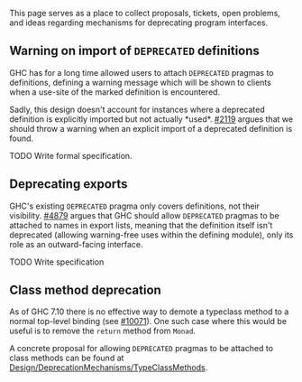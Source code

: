 
This page serves as a place to collect proposals, tickets, open problems, and ideas regarding mechanisms for deprecating program interfaces.

## Warning on import of `DEPRECATED` definitions


GHC has for a long time allowed users to attach `DEPRECATED` pragmas to definitions, defining a warning message which will be shown to clients when a use-site of the marked definition is encountered.


Sadly, this design doesn't account for instances where a deprecated definition is explicitly imported but not actually \*used\*. [\#2119](https://gitlab.haskell.org//ghc/ghc/issues/2119) argues that we should throw a warning when an explicit import of a deprecated definition is found.

TODO Write formal specification.

## Deprecating exports


GHC's existing `DEPRECATED` pragma only covers definitions, not their visibility. [\#4879](https://gitlab.haskell.org//ghc/ghc/issues/4879) argues that GHC should allow `DEPRECATED` pragmas to be attached to names in export lists, meaning that the definition itself isn't deprecated (allowing warning-free uses within the defining module), only its role as an outward-facing interface.

TODO Write specification

## Class method deprecation


As of GHC 7.10 there is no effective way to demote a typeclass method to a normal top-level binding (see [\#10071](https://gitlab.haskell.org//ghc/ghc/issues/10071)). One such case where this would be useful is to remove the `return` method from `Monad`.


A concrete proposal for allowing `DEPRECATED` pragmas to be attached to class methods can be found at [Design/DeprecationMechanisms/TypeClassMethods](design/deprecation-mechanisms/type-class-methods).
